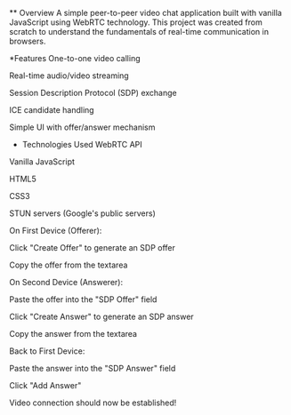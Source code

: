 ** Overview 
A simple peer-to-peer video chat application built with vanilla JavaScript using WebRTC technology. This project was created from scratch to understand the fundamentals of real-time communication in browsers.

*Features
One-to-one video calling

Real-time audio/video streaming

Session Description Protocol (SDP) exchange

ICE candidate handling

Simple UI with offer/answer mechanism

* Technologies Used
WebRTC API

Vanilla JavaScript

HTML5

CSS3

STUN servers (Google's public servers)


On First Device (Offerer):

Click "Create Offer" to generate an SDP offer

Copy the offer from the textarea

On Second Device (Answerer):

Paste the offer into the "SDP Offer" field

Click "Create Answer" to generate an SDP answer

Copy the answer from the textarea

Back to First Device:

Paste the answer into the "SDP Answer" field

Click "Add Answer"

Video connection should now be established!


